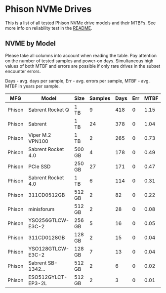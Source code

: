 Phison NVMe Drives
==================

This is a list of all tested Phison NVMe drive models and their MTBFs. See more
info on reliability test in the [README](https://github.com/bsdhw/SMART).

NVME by Model
------------

Please take all columns into account when reading the table. Pay attention on the
number of tested samples and power-on days. Simultaneous high values of both MTBF
and errors are possible if only rare drives in the subset encounter errors.

Days - avg. days per sample,
Err  - avg. errors per sample,
MTBF - avg. MTBF in years per sample.

| MFG       | Model              | Size   | Samples | Days  | Err   | MTBF |
|-----------|--------------------|--------|---------|-------|-------|------|
| Phison    | Sabrent Rocket Q   | 1 TB   | 9       | 418   | 0     | 1.15   |
| Phison    | Sabrent            | 1 TB   | 24      | 378   | 0     | 1.04   |
| Phison    | Viper M.2 VPN100   | 1 TB   | 2       | 265   | 0     | 0.73   |
| Phison    | Sabrent Rocket 4.0 | 500 GB | 4       | 178   | 0     | 0.49   |
| Phison    | PCIe SSD           | 250 GB | 27      | 171   | 0     | 0.47   |
| Phison    | Sabrent Rocket 4.0 | 1 TB   | 6       | 114   | 0     | 0.31   |
| Phison    | 311CD0512GB        | 512 GB | 2       | 82    | 0     | 0.22   |
| Phison    | minisforum         | 512 GB | 2       | 28    | 0     | 0.08   |
| Phison    | YSO256GTLCW-E3C-2  | 256 GB | 5       | 16    | 0     | 0.05   |
| Phison    | 311CD0128GB        | 128 GB | 2       | 15    | 0     | 0.04   |
| Phison    | YSO128GTLCW-E3C-2  | 128 GB | 7       | 13    | 0     | 0.04   |
| Phison    | Sabrent SB-1342... | 512 GB | 2       | 6     | 0     | 0.02   |
| Phison    | ESO512GYLCT-EP3-2L | 512 GB | 2       | 3     | 0     | 0.01   |
